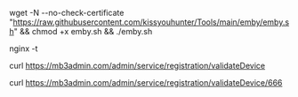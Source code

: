 wget -N --no-check-certificate "https://raw.githubusercontent.com/kissyouhunter/Tools/main/emby/emby.sh" && chmod +x emby.sh && ./emby.sh

nginx -t

curl https://mb3admin.com/admin/service/registration/validateDevice

curl https://mb3admin.com/admin/service/registration/validateDevice/666

